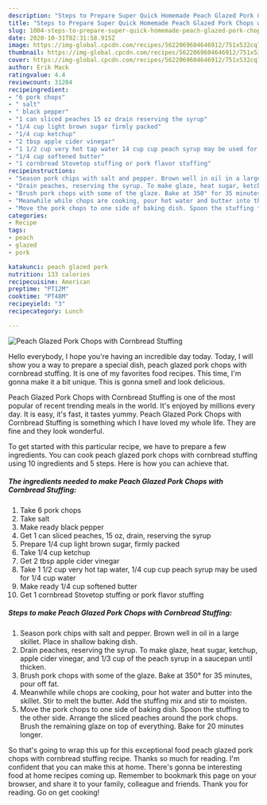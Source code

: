 ```yaml
---
description: "Steps to Prepare Super Quick Homemade Peach Glazed Pork Chops with Cornbread Stuffing"
title: "Steps to Prepare Super Quick Homemade Peach Glazed Pork Chops with Cornbread Stuffing"
slug: 1004-steps-to-prepare-super-quick-homemade-peach-glazed-pork-chops-with-cornbread-stuffing
date: 2020-10-31T02:31:58.915Z
image: https://img-global.cpcdn.com/recipes/5622069604646912/751x532cq70/peach-glazed-pork-chops-with-cornbread-stuffing-recipe-main-photo.jpg
thumbnail: https://img-global.cpcdn.com/recipes/5622069604646912/751x532cq70/peach-glazed-pork-chops-with-cornbread-stuffing-recipe-main-photo.jpg
cover: https://img-global.cpcdn.com/recipes/5622069604646912/751x532cq70/peach-glazed-pork-chops-with-cornbread-stuffing-recipe-main-photo.jpg
author: Erik Mack
ratingvalue: 4.4
reviewcount: 31204
recipeingredient:
- "6 pork chops"
- " salt"
- " black pepper"
- "1 can sliced peaches 15 oz drain reserving the syrup"
- "1/4 cup light brown sugar firmly packed"
- "1/4 cup ketchup"
- "2 tbsp apple cider vinegar"
- "1 1/2 cup very hot tap water 14 cup cup peach syrup may be used for 14 cup water"
- "1/4 cup softened butter"
- "1 cornbread Stovetop stuffing or pork flavor stuffing"
recipeinstructions:
- "Season pork chips with salt and pepper. Brown well in oil in a large skillet. Place in shallow baking dish."
- "Drain peaches, reserving the syrup. To make glaze, heat sugar, ketchup, apple cider vinegar, and 1/3 cup of the peach syrup in a saucepan until thicken."
- "Brush pork chops with some of the glaze. Bake at 350° for 35 minutes, pour off fat."
- "Meanwhile while chops are cooking, pour hot water and butter into the skillet. Stir to melt the butter. Add the stuffing mix and stir to moisten."
- "Move the pork chops to one side of baking dish. Spoon the stuffing to the other side. Arrange the sliced peaches around the pork chops. Brush the remaining glaze on top of everything. Bake for 20 minutes longer."
categories:
- Recipe
tags:
- peach
- glazed
- pork

katakunci: peach glazed pork 
nutrition: 133 calories
recipecuisine: American
preptime: "PT12M"
cooktime: "PT48M"
recipeyield: "3"
recipecategory: Lunch

---
```



![Peach Glazed Pork Chops with Cornbread Stuffing](https://img-global.cpcdn.com/recipes/5622069604646912/751x532cq70/peach-glazed-pork-chops-with-cornbread-stuffing-recipe-main-photo.jpg)

Hello everybody, I hope you're having an incredible day today. Today, I will show you a way to prepare a special dish, peach glazed pork chops with cornbread stuffing. It is one of my favorites food recipes. This time, I'm gonna make it a bit unique. This is gonna smell and look delicious.

Peach Glazed Pork Chops with Cornbread Stuffing is one of the most popular of recent trending meals in the world. It's enjoyed by millions every day. It is easy, it's fast, it tastes yummy. Peach Glazed Pork Chops with Cornbread Stuffing is something which I have loved my whole life. They are fine and they look wonderful.




To get started with this particular recipe, we have to prepare a few ingredients. You can cook peach glazed pork chops with cornbread stuffing using 10 ingredients and 5 steps. Here is how you can achieve that.

<!--inarticleads1-->

##### The ingredients needed to make Peach Glazed Pork Chops with Cornbread Stuffing:

1. Take 6 pork chops
1. Take  salt
1. Make ready  black pepper
1. Get 1 can sliced peaches, 15 oz, drain, reserving the syrup
1. Prepare 1/4 cup light brown sugar, firmly packed
1. Take 1/4 cup ketchup
1. Get 2 tbsp apple cider vinegar
1. Take 1 1/2 cup very hot tap water, 1/4 cup cup peach syrup may be used for 1/4 cup water
1. Make ready 1/4 cup softened butter
1. Get 1 cornbread Stovetop stuffing or pork flavor stuffing




<!--inarticleads2-->

##### Steps to make Peach Glazed Pork Chops with Cornbread Stuffing:

1. Season pork chips with salt and pepper. Brown well in oil in a large skillet. Place in shallow baking dish.
1. Drain peaches, reserving the syrup. To make glaze, heat sugar, ketchup, apple cider vinegar, and 1/3 cup of the peach syrup in a saucepan until thicken.
1. Brush pork chops with some of the glaze. Bake at 350° for 35 minutes, pour off fat.
1. Meanwhile while chops are cooking, pour hot water and butter into the skillet. Stir to melt the butter. Add the stuffing mix and stir to moisten.
1. Move the pork chops to one side of baking dish. Spoon the stuffing to the other side. Arrange the sliced peaches around the pork chops. Brush the remaining glaze on top of everything. Bake for 20 minutes longer.




So that's going to wrap this up for this exceptional food peach glazed pork chops with cornbread stuffing recipe. Thanks so much for reading. I'm confident that you can make this at home. There's gonna be interesting food at home recipes coming up. Remember to bookmark this page on your browser, and share it to your family, colleague and friends. Thank you for reading. Go on get cooking!
